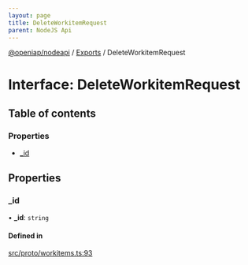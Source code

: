 ```yaml
---
layout: page
title: DeleteWorkitemRequest
parent: NodeJS Api
---
```

[@openiap/nodeapi](../README.html#) / [Exports](../modules.html#) / DeleteWorkitemRequest

# Interface: DeleteWorkitemRequest

## Table of contents

### Properties

- [\_id](DeleteWorkitemRequest.html##_id)

## Properties

### \_id

• **\_id**: `string`

#### Defined in

[src/proto/workitems.ts:93](https://github.com/openiap/nodeapi/blob/a6b5438/src/proto/workitems.ts#L93)
